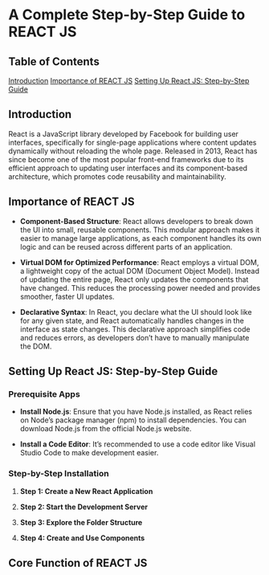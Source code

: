 # A Complete Step-by-Step Guide to REACT JS

## Table of Contents

[Introduction](#introduction)
[Importance of REACT JS](#importance-of-react-js)
[Setting Up React JS: Step-by-Step Guide](#setting-up-react-js-step-by-step-guide)


## Introduction 

React is a JavaScript library developed by Facebook for building user interfaces, specifically for single-page applications where content updates dynamically without reloading the whole page. Released in 2013, React has since become one of the most popular front-end frameworks due to its efficient approach to updating user interfaces and its component-based architecture, which promotes code reusability and maintainability.

## Importance of REACT JS 

- **Component-Based Structure**: React allows developers to break down the UI into small, reusable components. This modular approach makes it easier to manage large applications, as each component handles its own logic and can be reused across different parts of an application.

- **Virtual DOM for Optimized Performance**: React employs a virtual DOM, a lightweight copy of the actual DOM (Document Object Model). Instead of updating the entire page, React only updates the components that have changed. This reduces the processing power needed and provides smoother, faster UI updates.

- **Declarative Syntax**: In React, you declare what the UI should look like for any given state, and React automatically handles changes in the interface as state changes. This declarative approach simplifies code and reduces errors, as developers don’t have to manually manipulate the DOM.

## Setting Up React JS: Step-by-Step Guide 

### Prerequisite Apps

- **Install Node.js**: Ensure that you have Node.js installed, as React relies on Node’s package manager (npm) to install dependencies. You can download Node.js from the official Node.js website.

- **Install a Code Editor**: It’s recommended to use a code editor like Visual Studio Code to make development easier.

### Step-by-Step Installation

1. **Step 1: Create a New React Application**

2. **Step 2: Start the Development Server**

3. **Step 3: Explore the Folder Structure**

4. **Step 4: Create and Use Components**

## Core Function of REACT JS



